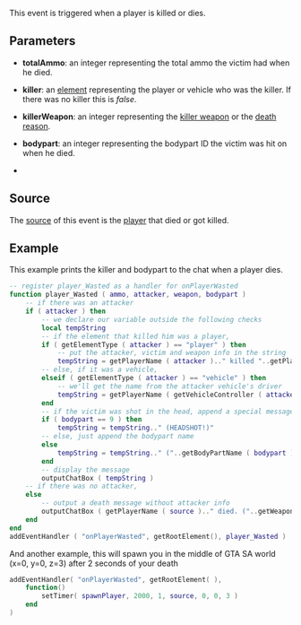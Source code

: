 This event is triggered when a player is killed or dies.

Parameters
----------

-   **totalAmmo**: an integer representing the total ammo the victim had when he died.
-   **killer**: an [element](/docs/element.md "wikilink") representing the player or vehicle who was the killer. If there was no killer this is *false*.
-   **killerWeapon**: an integer representing the [killer weapon](/docs/Weapons.md "wikilink") or the [death reason](/Death_Reasons.md "wikilink").
-   **bodypart**: an integer representing the bodypart ID the victim was hit on when he died.

-   

Source
------

The [source](/docs/event_system#Event_source.md "wikilink") of this event is the [player](/player.md "wikilink") that died or got killed.

Example
-------

This example prints the killer and bodypart to the chat when a player dies.

``` lua
-- register player_Wasted as a handler for onPlayerWasted
function player_Wasted ( ammo, attacker, weapon, bodypart )
    -- if there was an attacker
    if ( attacker ) then
        -- we declare our variable outside the following checks
        local tempString
        -- if the element that killed him was a player,
        if ( getElementType ( attacker ) == "player" ) then
            -- put the attacker, victim and weapon info in the string
            tempString = getPlayerName ( attacker ).." killed "..getPlayerName ( source ).." ("..getWeaponNameFromID ( weapon )..")"
        -- else, if it was a vehicle,
        elseif ( getElementType ( attacker ) == "vehicle" ) then
            -- we'll get the name from the attacker vehicle's driver
            tempString = getPlayerName ( getVehicleController ( attacker ) ).." killed "..getPlayerName ( source ).." ("..getWeaponNameFromID ( weapon )..")"
        end
        -- if the victim was shot in the head, append a special message
        if ( bodypart == 9 ) then
            tempString = tempString.." (HEADSHOT!)"
        -- else, just append the bodypart name
        else
            tempString = tempString.." ("..getBodyPartName ( bodypart )..")"
        end
        -- display the message
        outputChatBox ( tempString )
    -- if there was no attacker,
    else
        -- output a death message without attacker info
        outputChatBox ( getPlayerName ( source ).." died. ("..getWeaponNameFromID ( weapon )..") ("..getBodyPartName ( bodypart )..")" )
    end
end
addEventHandler ( "onPlayerWasted", getRootElement(), player_Wasted )
```

And another example, this will spawn you in the middle of GTA SA world (x=0, y=0, z=3) after 2 seconds of your death

``` lua
addEventHandler( "onPlayerWasted", getRootElement( ),
    function()
        setTimer( spawnPlayer, 2000, 1, source, 0, 0, 3 )
    end
)
```
